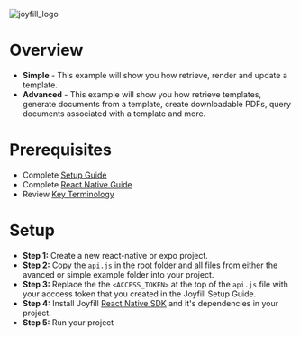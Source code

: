 ![joyfill_logo](https://github.com/joyfill/examples/assets/5873346/4943ecf8-a718-4c97-a917-0c89db014e49)

# Overview

* **Simple** - This example will show you how retrieve, render and update a template.
* **Advanced** - This example will show you how retrieve templates, generate documents from a template, create downloadable PDFs, query documents associated with a template and more.

# Prerequisites

* Complete [Setup Guide](https://docs.joyfill.io/docs/setup) 
* Complete [React Native Guide](https://docs.joyfill.io/docs/react-native)
* Review [Key Terminology](https://docs.joyfill.io/docs/key-terminology)

# Setup

* **Step 1:** Create a new react-native or expo project.
* **Step 2:** Copy the `api.js` in the root folder and all files from either the avanced or simple example folder into your project.
* **Step 3:** Replace the the `<ACCESS_TOKEN>` at the top of the `api.js` file with your acccess token that you created in the Joyfill Setup Guide.
* **Step 4:** Install Joyfill [React Native SDK](https://www.npmjs.com/package/@joyfill/components-react-native) and it's dependencies in your project.
* **Step 5:** Run your project


